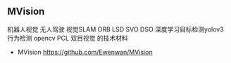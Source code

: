 ## MVision
机器人视觉 无人驾驶 视觉SLAM ORB LSD SVO DSO 深度学习目标检测yolov3 行为检测 opencv PCL 双目视觉 的技术材料

- MVision <https://github.com/Ewenwan/MVision>